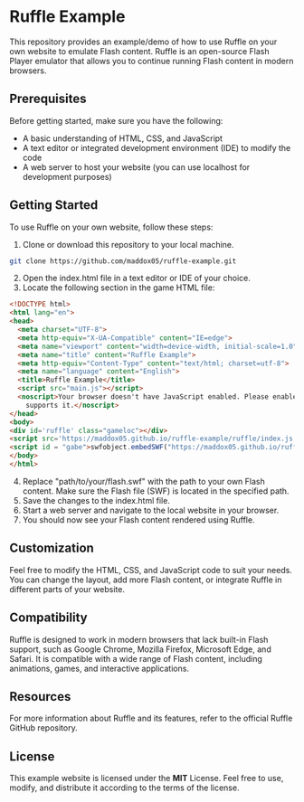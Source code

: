 # Ruffle Example

This repository provides an example/demo of how to use Ruffle on your own website to emulate Flash content. Ruffle is an open-source Flash Player emulator that allows you to continue running Flash content in modern browsers.

## Prerequisites

Before getting started, make sure you have the following:

- A basic understanding of HTML, CSS, and JavaScript
- A text editor or integrated development environment (IDE) to modify the code
- A web server to host your website (you can use localhost for development purposes)

## Getting Started

To use Ruffle on your own website, follow these steps:

1. Clone or download this repository to your local machine.

```bash
git clone https://github.com/maddox05/ruffle-example.git
```
2. Open the index.html file in a text editor or IDE of your choice.
3. Locate the following section in the game HTML file:
```html
<!DOCTYPE html>
<html lang="en">
<head>
  <meta charset="UTF-8">
  <meta http-equiv="X-UA-Compatible" content="IE=edge">
  <meta name="viewport" content="width=device-width, initial-scale=1.0">
  <meta name="title" content="Ruffle Example">
  <meta http-equiv="Content-Type" content="text/html; charset=utf-8">
  <meta name="language" content="English">
  <title>Ruffle Example</title>
  <script src="main.js"></script> 
  <noscript>Your browser doesn't have JavaScript enabled. Please enable JavaScript or switch to a browser that
    supports it.</noscript>
</head>
<body>
<div id='ruffle' class="gameloc"></div>
<script src='https://maddox05.github.io/ruffle-example/ruffle/index.js'></script> <!-- Theses files should be local -->
<script id = "gabe">swfobject.embedSWF("https://maddox05.github.io/ruffle-example/1on1soccer.swf", 'ruffle', 800, 600);</script> <!-- Theses files should be local -->
</body>
</html>

```
4. Replace "path/to/your/flash.swf" with the path to your own Flash content. Make sure the Flash file (SWF) is located in the specified path.
5. Save the changes to the index.html file.
6. Start a web server and navigate to the local website in your browser.
7. You should now see your Flash content rendered using Ruffle.

## Customization
Feel free to modify the HTML, CSS, and JavaScript code to suit your needs. You can change the layout, add more Flash content, or integrate Ruffle in different parts of your website.

## Compatibility
Ruffle is designed to work in modern browsers that lack built-in Flash support, such as Google Chrome, Mozilla Firefox, Microsoft Edge, and Safari. It is compatible with a wide range of Flash content, including animations, games, and interactive applications.

## Resources
For more information about Ruffle and its features, refer to the official Ruffle GitHub repository.

## License
This example website is licensed under the **MIT** License. Feel free to use, modify, and distribute it according to the terms of the license.


